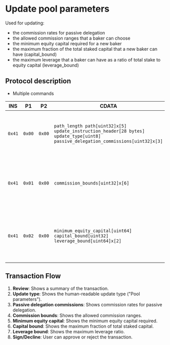 # Update pool parameters

Used for updating:
 - the commission rates for passive delegation
 - the allowed commission ranges that a baker can choose
 - the minimum equity capital required for a new baker
 - the maximum fraction of the total staked capital that a new baker can have (capital_bound)
 - the maximum leverage that a baker can have as a ratio of total stake to equity capital (leverage_bound)

## Protocol description

* Multiple commands

INS | P1 | P2 | CDATA | Comment |
|----|--------|-----|-------------|----|
| `0x41` | `0x00` | `0x00` | `path_length path[uint32]x[5] update_instruction_header[28 bytes] update_type[uint8] passive_delegation_commissions[uint32]x[3]` | The rates are considered as fractions out of 100000 |
| `0x41` | `0x01` | `0x00` | `commission_bounds[uint32]x[6]` | The bounds are considered as fractions out of 100000 |
| `0x41` | `0x02` | `0x00` | `minimum_equity_capital[uint64] capital_bound[uint32] leverage_bound[uint64]x[2]` |  The capital bound is the considered as a fraction out of 100000 |

## Transaction Flow

1. **Review**: Shows a summary of the transaction.
2. **Update type**: Shows the human-readable update type ("Pool parameters").
3. **Passive delegation commissions**: Shows commission rates for passive delegation.
4. **Commission bounds**: Shows the allowed commission ranges.
5. **Minimum equity capital**: Shows the minimum equity capital required.
6. **Capital bound**: Shows the maximum fraction of total staked capital.
7. **Leverage bound**: Shows the maximum leverage ratio.
8. **Sign/Decline**: User can approve or reject the transaction.
